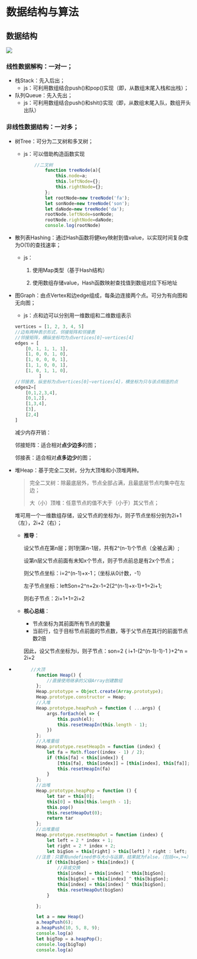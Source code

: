 # 数据结构与算法

## 数据结构

![](https://pic.leetcode-cn.com/1599638810-SZDwfK-Picture1.png)

### 线性数据解构：一对一；

- 栈Stack：先入后出；
  - js：可利用数组结合push()和pop()实现（即，从数组末尾入栈和出栈）；
- 队列Queue：先入先出；
  - js：可利用数组结合push()和shit()实现（即，从数组末尾入队，数组开头出队）



### 非线性数据结构：一对多；

- 树Tree：可分为二叉树和多叉树；

  - js：可以借助构造函数实现

    ```javascript
    	//二叉树
    		function treeNode(a){
                this.node=a;
                this.leftNode={};
                this.rightNode={};
            };
            let rootNode=new treeNode('fa');
            let sonNode=new treeNode('son');
            let daNode=new treeNode('da');
            rootNode.leftNode=sonNode;
            rootNode.rightNode=daNode;
            console.log(rootNode)
    ```

  

- 散列表Hashing：通过Hash函数将健key映射到值value，以实现时间复杂度为O(1)的查找速率；

  - js：
    1. 使用Map类型（基于Hash结构）
    
    2. 使用数组存储value，Hash函数映射查找值到数组对应下标地址 
    
       

- 图Graph：由点Vertex和边edge组成，每条边连接两个点。可分为有向图和无向图；

  - js：点和边可以分别用一维数组和二维数组表示

  ```javascript
  vertices = [1, 2, 3, 4, 5]
  //边有两种表示形式，邻接矩阵和邻接表
  //邻接矩阵，横纵坐标均为点vertices[0]~vertices[4]
  edges = [
      [0, 1, 1, 1, 1],
      [1, 0, 0, 1, 0],
      [1, 0, 0, 0, 1],
      [1, 1, 0, 0, 1],
      [1, 0, 1, 1, 0],
           ]
  //邻接表，纵坐标为点vertices[0]~vertices[4]，横坐标为只与该点相连的点
  edges2=[
      [0,1,2,3,4],
      [0,1,2],
      [1,3,4],
      [3],
      [2,4]
  ]
  ```

  减少内存开销：

  邻接矩阵：适合相对**点少边多**的图；

  邻接表：适合相对**点多边少**的图；




- 堆Heap：基于完全二叉树，分为大顶堆和小顶堆两种。

  > 完全二叉树：除最底层外，节点全部占满，且最底层节点均集中在左边；
  >
  > 大（小）顶堆：任意节点的值不大于（小于）其父节点；

  ​		堆可用一个一维数组存储，设父节点的坐标为i，则子节点坐标分别为2i+1（左），2i+2（右）；

  - **推导**：

    设父节点在第n层；则1到第n-1层，共有2^(n-1)个节点（全被占满）;

    设第n层父节点前面有未知x个节点，则子节点前总是有2x个节点；

    则父节点坐标：i=2^(n-1)+x-1；（坐标从0计数，-1）

    左子节点坐标：leftSon=2^n+2x-1=2{2^(n-1)+x-1}+1=2i+1;

    则右子节点：2i+1+1=2i+2

  - **核心总结**：

    - 节点坐标为其前面所有节点的数量
    - 当前行，位于目标节点前面的节点数，等于父节点在其行的前面节点数2倍

    因此，设父节点坐标为i，则子节点：son=2 { i+1-(2^(n-1)-1)-1 }+2^n = 2i+2

- ```javascript
        //大顶
          function Heap() {
              //直接使用继承的父级Array创建数组
          };
          Heap.prototype = Object.create(Array.prototype);
          Heap.prototype.constructor = Heap;
          //入堆
          Heap.prototype.heapPush = function ( ...args) {
              args.forEach(el => {
                  this.push(el);
                  this.resetHeapIn(this.length - 1);
              })
          };
          //入堆重组
          Heap.prototype.resetHeapIn = function (index) {
              let fa = Math.floor((index - 1) / 2);
              if (this[fa] < this[index]) {
                  [this[fa], this[index]] = [this[index], this[fa]];
                  this.resetHeapIn(fa)
              }
          };
          //出堆
          Heap.prototype.heapPop = function () {
              let tar = this[0];
              this[0] = this[this.length - 1];
              this.pop()
              this.resetHeapOut(0);
              return tar
          };
          //出堆重组
          Heap.prototype.resetHeapOut = function (index) {
              let left = 2 * index + 1;
              let right = 2 * index + 2;
              let bigSon = this[right] > this[left] ? right : left;
          //注意：只要有undefined参与大小与运算，结果就为false，（包括<=,>=）
              if (this[bigSon] > this[index]) {
                  //异或交换
                  this[index] = this[index] ^ this[bigSon];
                  this[bigSon] = this[index] ^ this[bigSon];
                  this[index] = this[index] ^ this[bigSon];
                  this.resetHeapOut(bigSon)
              }
  
          };
  
          let a = new Heap()
          a.heapPush(6);
          a.heapPush(10, 5, 8, 9);
          console.log(a)
          let bigTop = a.heapPop();
          console.log(bigTop)
          console.log(a)
  ```

  





